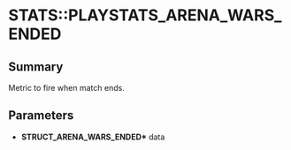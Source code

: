 # STATS::PLAYSTATS_ARENA_WARS_ENDED

## Summary
Metric to fire when match ends.

## Parameters
* **STRUCT_ARENA_WARS_ENDED\*** data